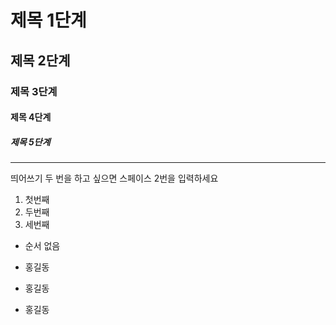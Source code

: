 # 제목 1단계
## 제목 2단계
### 제목 3단계
#### 제목 4단계
##### 제목 5단계

---

띄어쓰기 두 번을 하고 싶으면  스페이스 2번을 입력하세요

1. 첫번째
1. 두번째
1. 세번째

+ 순서 없음
- 홍길동
* 홍길동
+ 홍길동
